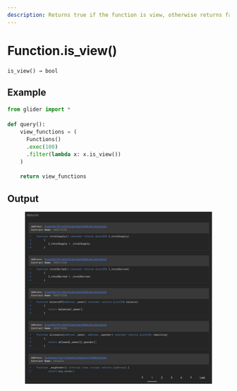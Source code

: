 ```yaml
---
description: Returns true if the function is view, otherwise returns false.
---
```


# Function.is\_view()

`is_view() → bool`

## Example

```python
from glider import *

def query():
    view_functions = (
      Functions()
      .exec(100)
      .filter(lambda x: x.is_view())
    )

    return view_functions
```

## Output

<figure><img src="../../../.gitbook/assets/image (89).png" alt=""><figcaption></figcaption></figure>

